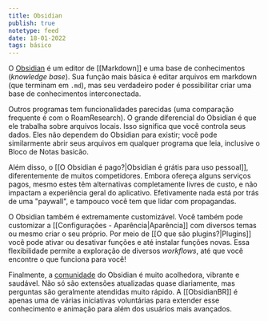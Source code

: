 ```yaml
---
title: Obsidian
publish: true
notetype: feed
date: 18-01-2022
tags: básico
---
```


O [Obsidian](https://obsidian.md/) é um editor de [[Markdown]] e uma base de conhecimentos (*knowledge base*). Sua função mais básica é editar arquivos em markdown (que terminam em `.md`), mas seu verdadeiro poder é possibilitar criar uma base de conhecimentos interconectada.

Outros programas tem funcionalidades parecidas (uma comparação frequente é com o RoamResearch). O grande diferencial do Obsidian é que ele trabalha sobre arquivos locais. Isso significa que você controla seus dados. Eles não dependem do Obsidian para existir; você pode similarmente abrir seus arquivos em qualquer programa que leia, inclusive o Bloco de Notas basicão.

Além disso, o [[O Obsidian é pago?|Obsidian é grátis para uso pessoal]], diferentemente de muitos competidores. Embora ofereça alguns serviços pagos, mesmo estes têm alternativas completamente livres de custo, e não impactam a experiência geral do aplicativo. Efetivamente nada está por trás de uma "paywall", e tampouco você tem que lidar com propagandas.

O Obsidian também é extremamente customizável. Você também pode customizar a [[Configurações - Aparência|Aparência]] com diversos temas ou mesmo criar o seu próprio. Por meio de [[O que são plugins?|Plugins]] você pode ativar ou desativar funções e até instalar funções novas. Essa flexibilidade permite a exploração de diversos *workflows*, até que você encontre o que funciona para você!

Finalmente, a [comunidade](https://obsidian.md/community) do Obsidian é muito acolhedora, vibrante e saudável. Não só são extensões atualizadas quase diariamente, mas perguntas são geralmente atendidas muito rápido. A [[ObsidianBR]] é apenas uma de várias iniciativas voluntárias para extender esse conhecimento e animação para além dos usuários mais avançados.